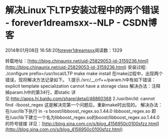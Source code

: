 
# 解决Linux下LTP安装过程中的两个错误 - forever1dreamsxx--NLP - CSDN博客


2014年01月08日 16:58:20[forever1dreamsxx](https://me.csdn.net/forever1dreamsxx)阅读数：1329


转载地址：[http://blog.chinaunix.net/uid-25829053-id-3159236.html](http://blog.chinaunix.net/uid-25829053-id-3159236.html)
安装过程:
./configure prefix=/usr/local/LTP
make
make install
在make过程中，出现两个错误，现将解决方法记录如下。
1.提示./src/__crf++/param.h中有如下错误：
explicit template specialization cannot have a storage class
解决办法：注释掉param.h中的第34行，即static
详见:http://apps.hi.baidu.com/share/detail/48860368
2./usr/bin/ld: cannot find -lboost_regex
这是解决完第一个问题后，重新make时出现的。
解决办法：在/usr/lib下执行 ln -s boost/libboost_regex.so.1.44.0 libboost_regex.so
即在/usr/lib下建立一个名为libboost_regex.so的boost/libboost_regex.so.1.44.0的符号链接
详见：[http://blog.sina.com.cn/s/blog_4156950c0100sfzz.html](http://blog.sina.com.cn/s/blog_4156950c0100sfzz.html)

